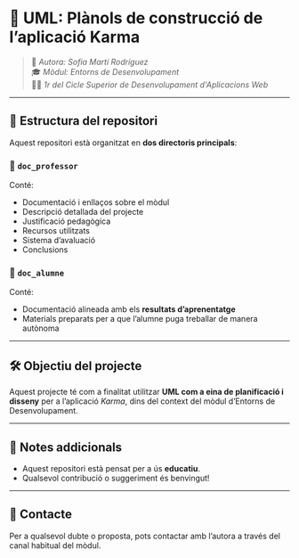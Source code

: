 
# 🧭 UML: Plànols de construcció de l’aplicació **Karma**

> 📘 *Autora: Sofia Martí Rodríguez*  
> 🎓 *Mòdul: Entorns de Desenvolupament*  
> 🧑‍💻 *1r del Cicle Superior de Desenvolupament d'Aplicacions Web*

---

## 📂 Estructura del repositori

Aquest repositori està organitzat en **dos directoris principals**:

### 📁 `doc_professor`
Conté:
- Documentació i enllaços sobre el mòdul
- Descripció detallada del projecte
- Justificació pedagògica
- Recursos utilitzats
- Sistema d’avaluació
- Conclusions

### 📁 `doc_alumne`
Conté:
- Documentació alineada amb els **resultats d’aprenentatge**
- Materials preparats per a que l’alumne puga treballar de manera autònoma

---

## 🛠️ Objectiu del projecte

Aquest projecte té com a finalitat utilitzar **UML com a eina de planificació i disseny** per a l’aplicació *Karma*, dins del context del mòdul d’Entorns de Desenvolupament.

---

## 📌 Notes addicionals

- Aquest repositori està pensat per a ús **educatiu**.
- Qualsevol contribució o suggeriment és benvingut!

---

## 📎 Contacte

Per a qualsevol dubte o proposta, pots contactar amb l’autora a través del canal habitual del mòdul.

